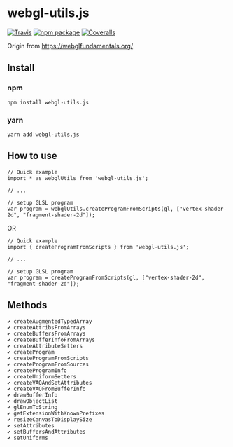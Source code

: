 # webgl-utils.js

[![Travis][build-badge]][build]
[![npm package][npm-badge]][npm]
[![Coveralls][coveralls-badge]][coveralls]

Origin from https://webglfundamentals.org/

## Install

### npm

```
npm install webgl-utils.js
```

### yarn

```
yarn add webgl-utils.js
```

## How to use
```
// Quick example
import * as webglUtils from 'webgl-utils.js';

// ...

// setup GLSL program
var program = webglUtils.createProgramFromScripts(gl, ["vertex-shader-2d", "fragment-shader-2d"]);
```

OR
```
// Quick example
import { createProgramFromScripts } from 'webgl-utils.js';

// ...

// setup GLSL program
var program = createProgramFromScripts(gl, ["vertex-shader-2d", "fragment-shader-2d"]);
```

## Methods
```
✔ createAugmentedTypedArray
✔ createAttribsFromArrays
✔ createBuffersFromArrays
✔ createBufferInfoFromArrays
✔ createAttributeSetters
✔ createProgram
✔ createProgramFromScripts
✔ createProgramFromSources
✔ createProgramInfo
✔ createUniformSetters
✔ createVAOAndSetAttributes
✔ createVAOFromBufferInfo
✔ drawBufferInfo
✔ drawObjectList
✔ glEnumToString
✔ getExtensionWithKnownPrefixes
✔ resizeCanvasToDisplaySize
✔ setAttributes
✔ setBuffersAndAttributes
✔ setUniforms
```


[build-badge]: https://img.shields.io/travis/user/repo/master.png?style=flat-square
[build]: https://travis-ci.org/user/repo

[npm-badge]: https://img.shields.io/npm/v/npm-package.png?style=flat-square
[npm]: https://www.npmjs.org/package/npm-package

[coveralls-badge]: https://img.shields.io/coveralls/user/repo/master.png?style=flat-square
[coveralls]: https://coveralls.io/github/user/repo
